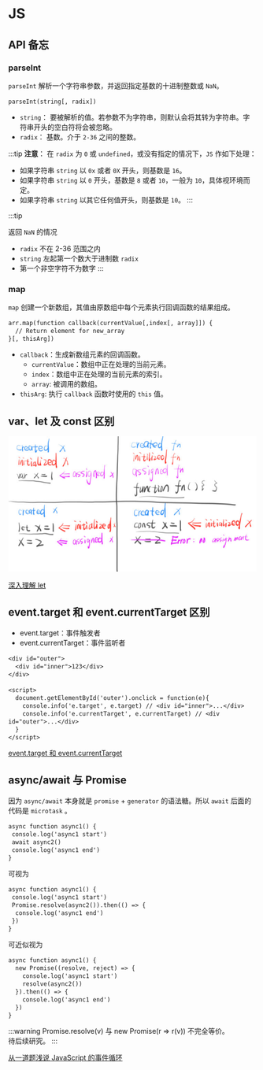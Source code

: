 # JS

## API 备忘

### parseInt

`parseInt` 解析一个字符串参数，并返回指定基数的十进制整数或 `NaN`。

```
parseInt(string[, radix])
```

- `string`： 要被解析的值。若参数不为字符串，则默认会将其转为字符串。字符串开头的空白符将会被忽略。
- `radix`： 基数。介于 `2-36` 之间的整数。

:::tip
**注意**： 在 `radix` 为 `0` 或 `undefined`，或没有指定的情况下，`JS` 作如下处理：

- 如果字符串 `string` 以 `0x` 或者 `0X` 开头，则基数是 `16`。
- 如果字符串 `string` 以 `0` 开头，基数是 `8` 或者 `10`，一般为 `10`，具体视环境而定。
- 如果字符串 `string` 以其它任何值开头，则基数是 `10`。
:::

:::tip

返回 `NaN` 的情况

- `radix` 不在 2-36 范围之内
- `string` 左起第一个数大于进制数 `radix`
- 第一个非空字符不为数字
:::

### map

`map` 创建一个新数组，其值由原数组中每个元素执行回调函数的结果组成。

```
arr.map(function callback(currentValue[,index[, array]]) {
  // Return element for new_array
}[, thisArg])
```

- `callback`：生成新数组元素的回调函数。
  - `currentValue`：数组中正在处理的当前元素。
  - `index`：数组中正在处理的当前元素的索引。
  - `array`: 被调用的数组。
- `thisArg`: 执行 `callback` 函数时使用的 `this` 值。

## var、let 及 const 区别

![var_let_const](https://raw.githubusercontent.com/Vsnoy/PicGo/main/VuePress/var_let_const.jpg)

[深入理解 let](https://github.com/gengarneko/blog-vuepress/tree/master/docs/frontEnd/es6)

## event.target 和 event.currentTarget 区别

- event.target：事件触发者
- event.currentTarget：事件监听者

```
<div id="outer">
  <div id="inner">123</div>
</div>

<script>
  document.getElementById('outer').onclick = function(e){
    console.info('e.target', e.target) // <div id="inner">...</div>
    console.info('e.currentTarget', e.currentTarget) // <div id="outer">...</div>
  }
</script>
```

[event.target 和 event.currentTarget](https://segmentfault.com/a/1190000003021586)

## async/await 与 Promise

因为 `async/await` 本身就是 `promise` + `generator` 的语法糖。所以 `await` 后面的代码是 `microtask` 。

```
async function async1() {
 console.log('async1 start')
 await async2()
 console.log('async1 end')
}
```

可视为

```
async function async1() {
 console.log('async1 start')
 Promise.resolve(async2()).then(() => {
  console.log('async1 end')
 })
}
```

可近似视为

```
async function async1() {
  new Promise((resolve, reject) => {
    console.log('async1 start')
    resolve(async2())
  }).then(() => {
    console.log('async1 end')
  })
}
```

:::warning
Promise.resolve(v) 与 new Promise(r => r(v)) 不完全等价。  
待后续研究。
:::

[从一道题浅说 JavaScript 的事件循环](https://github.com/Advanced-Frontend/Daily-Interview-Question/issues/7)
